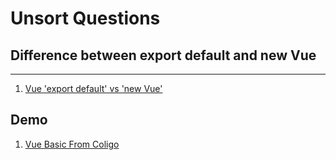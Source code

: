 # Unsort Questions #

## Difference between **export default** and **new Vue** ##
---
1. [Vue 'export default' vs 'new Vue'
](https://stackoverflow.com/questions/48727863/vue-export-default-vs-new-vue?utm_medium=organic&utm_source=google_rich_qa&utm_campaign=google_rich_qa)

## Demo ##
1. [Vue Basic From Coligo](https://cc1683.github.io/vueStudio/vueBasicColigo/)
